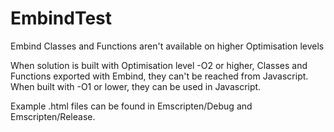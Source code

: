 # EmbindTest
Embind Classes and Functions aren't available on higher Optimisation levels

When solution is built with Optimisation level -O2 or higher, Classes and Functions exported with Embind,
they can't be reached from Javascript.
When built with -O1 or lower, they can be used in Javascript.

Example .html files can be found in Emscripten/Debug and Emscripten/Release.

